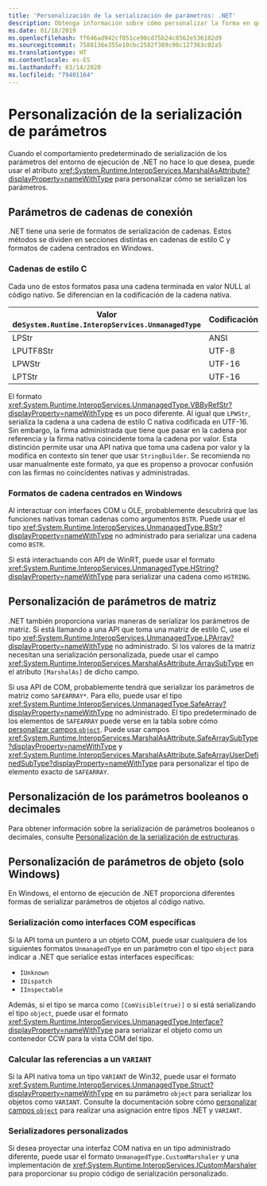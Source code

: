 ```yaml
---
title: 'Personalización de la serialización de parámetros: .NET'
description: Obtenga información sobre cómo personalizar la forma en que .NET serializa los parámetros de una representación nativa.
ms.date: 01/18/2019
ms.openlocfilehash: ff646ad942cf051ce90cd75b24c8562e536182d9
ms.sourcegitcommit: 7588136e355e10cbc2582f389c90c127363c02a5
ms.translationtype: HT
ms.contentlocale: es-ES
ms.lasthandoff: 03/14/2020
ms.locfileid: "79401164"
---
```

# <a name="customizing-parameter-marshaling"></a>Personalización de la serialización de parámetros

Cuando el comportamiento predeterminado de serialización de los parámetros del entorno de ejecución de .NET no hace lo que desea, puede usar el atributo <xref:System.Runtime.InteropServices.MarshalAsAttribute?displayProperty=nameWithType> para personalizar cómo se serializan los parámetros.

## <a name="customizing-string-parameters"></a>Parámetros de cadenas de conexión

.NET tiene una serie de formatos de serialización de cadenas. Estos métodos se dividen en secciones distintas en cadenas de estilo C y formatos de cadena centrados en Windows.

### <a name="c-style-strings"></a>Cadenas de estilo C

Cada uno de estos formatos pasa una cadena terminada en valor NULL al código nativo. Se diferencian en la codificación de la cadena nativa.

| Valor de`System.Runtime.InteropServices.UnmanagedType` | Codificación |
|------------------------------------------------------|----------|
| LPStr | ANSI |
| LPUTF8Str | UTF-8 |
| LPWStr | UTF-16 |
| LPTStr | UTF-16 |

El formato <xref:System.Runtime.InteropServices.UnmanagedType.VBByRefStr?displayProperty=nameWithType> es un poco diferente. Al igual que `LPWStr`, serializa la cadena a una cadena de estilo C nativa codificada en UTF-16. Sin embargo, la firma administrada que tiene que pasar en la cadena por referencia y la firma nativa coincidente toma la cadena por valor. Esta distinción permite usar una API nativa que toma una cadena por valor y la modifica en contexto sin tener que usar `StringBuilder`. Se recomienda no usar manualmente este formato, ya que es propenso a provocar confusión con las firmas no coincidentes nativas y administradas.

### <a name="windows-centric-string-formats"></a>Formatos de cadena centrados en Windows

Al interactuar con interfaces COM u OLE, probablemente descubrirá que las funciones nativas toman cadenas como argumentos `BSTR`. Puede usar el tipo <xref:System.Runtime.InteropServices.UnmanagedType.BStr?displayProperty=nameWithType> no administrado para serializar una cadena como `BSTR`.

Si está interactuando con API de WinRT, puede usar el formato <xref:System.Runtime.InteropServices.UnmanagedType.HString?displayProperty=nameWithType> para serializar una cadena como `HSTRING`.

## <a name="customizing-array-parameters"></a>Personalización de parámetros de matriz

.NET también proporciona varias maneras de serializar los parámetros de matriz. Si está llamando a una API que toma una matriz de estilo C, use el tipo <xref:System.Runtime.InteropServices.UnmanagedType.LPArray?displayProperty=nameWithType> no administrado. Si los valores de la matriz necesitan una serialización personalizada, puede usar el campo <xref:System.Runtime.InteropServices.MarshalAsAttribute.ArraySubType> en el atributo `[MarshalAs]` de dicho campo.

Si usa API de COM, probablemente tendrá que serializar los parámetros de matriz como `SAFEARRAY*`. Para ello, puede usar el tipo <xref:System.Runtime.InteropServices.UnmanagedType.SafeArray?displayProperty=nameWithType> no administrado. El tipo predeterminado de los elementos de `SAFEARRAY` puede verse en la tabla sobre cómo [personalizar campos `object`](./customize-struct-marshaling.md#marshaling-systemobjects). Puede usar campos <xref:System.Runtime.InteropServices.MarshalAsAttribute.SafeArraySubType?displayProperty=nameWithType> y <xref:System.Runtime.InteropServices.MarshalAsAttribute.SafeArrayUserDefinedSubType?displayProperty=nameWithType> para personalizar el tipo de elemento exacto de `SAFEARRAY`.

## <a name="customizing-boolean-or-decimal-parameters"></a>Personalización de los parámetros booleanos o decimales

Para obtener información sobre la serialización de parámetros booleanos o decimales, consulte [Personalización de la serialización de estructuras](customize-struct-marshaling.md).

## <a name="customizing-object-parameters-windows-only"></a>Personalización de parámetros de objeto (solo Windows)

En Windows, el entorno de ejecución de .NET proporciona diferentes formas de serializar parámetros de objetos al código nativo.

### <a name="marshaling-as-specific-com-interfaces"></a>Serialización como interfaces COM específicas

Si la API toma un puntero a un objeto COM, puede usar cualquiera de los siguientes formatos `UnmanagedType` en un parámetro con el tipo `object` para indicar a .NET que serialice estas interfaces específicas:

- `IUnknown`
- `IDispatch`
- `IInspectable`

Además, si el tipo se marca como `[ComVisible(true)]` o si está serializando el tipo `object`, puede usar el formato <xref:System.Runtime.InteropServices.UnmanagedType.Interface?displayProperty=nameWithType> para serializar el objeto como un contenedor CCW para la vista COM del tipo.

### <a name="marshaling-to-a-variant"></a>Calcular las referencias a un `VARIANT`

Si la API nativa toma un tipo `VARIANT` de Win32, puede usar el formato <xref:System.Runtime.InteropServices.UnmanagedType.Struct?displayProperty=nameWithType> en su parámetro `object` para serializar los objetos como `VARIANT`. Consulte la documentación sobre cómo [personalizar campos `object`](customize-struct-marshaling.md#marshaling-systemobjects) para realizar una asignación entre tipos .NET y `VARIANT`.

### <a name="custom-marshalers"></a>Serializadores personalizados

Si desea proyectar una interfaz COM nativa en un tipo administrado diferente, puede usar el formato `UnmanagedType.CustomMarshaler` y una implementación de <xref:System.Runtime.InteropServices.ICustomMarshaler> para proporcionar su propio código de serialización personalizado.
